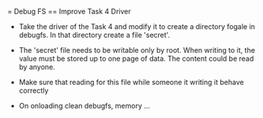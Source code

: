 = Debug FS
== Improve Task 4 Driver
* Take the driver of the Task 4 and modify it to create a directory fogale in debugfs.
In that directory create a file 'secret'.

* The 'secret' file needs to be writable only by root. When writing to it, the value must be stored up to one page of data. The content could be read by anyone.
* Make sure that reading for this file while someone it writing it behave correctly
* On onloading clean debugfs, memory ...

